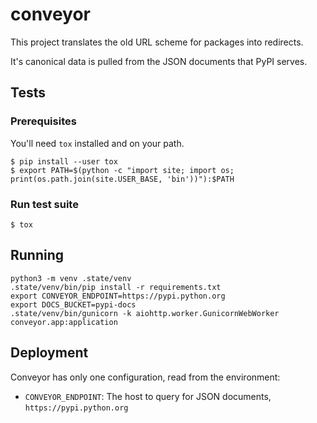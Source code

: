 # conveyor

This project translates the old URL scheme for packages into redirects.

It's canonical data is pulled from the JSON documents that PyPI serves.

## Tests

### Prerequisites

You'll need `tox` installed and on your path.

```shell
$ pip install --user tox
$ export PATH=$(python -c "import site; import os; print(os.path.join(site.USER_BASE, 'bin'))"):$PATH
```

### Run test suite
```
$ tox
```

## Running

```shell
python3 -m venv .state/venv
.state/venv/bin/pip install -r requirements.txt
export CONVEYOR_ENDPOINT=https://pypi.python.org
export DOCS_BUCKET=pypi-docs
.state/venv/bin/gunicorn -k aiohttp.worker.GunicornWebWorker conveyor.app:application
```

## Deployment

Conveyor has only one configuration, read from the environment:

- `CONVEYOR_ENDPOINT`: The host to query for JSON documents, `https://pypi.python.org`
